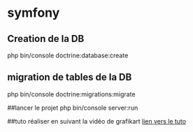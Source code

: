 # symfony

## Creation de la DB
php bin/console doctrine:database:create

## migration de tables de la DB
php bin/console doctrine:migrations:migrate

##lancer le projet 
php bin/console server:run

##tuto réaliser en suivant la vidéo de grafikart
[lien vers le tuto](https://grafikart.fr/formations/symfony-4-pratique)
